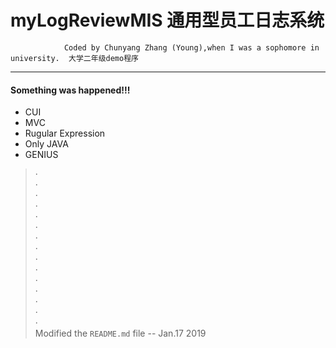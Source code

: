 # myLogReviewMIS  通用型员工日志系统
                Coded by Chunyang Zhang (Young),when I was a sophomore in university.  大学二年级demo程序
---

#### Something was happened!!!
* CUI
* MVC 
* Rugular Expression
* Only JAVA
* GENIUS
> ·  
> ·  
> ·  
> ·  
> ·  
> ·  
> ·  
> ·  
> ·  
> ·  
> ·  
> ·  
> ·  
> ·  
> ·  
> Modified the `README.md` file        -- Jan.17 2019

